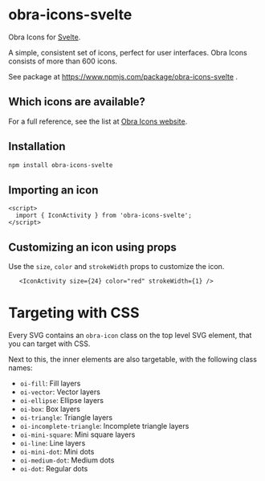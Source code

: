 # obra-icons-svelte

Obra Icons for <a href="https://svelte.dev/">Svelte</a>.

A simple, consistent set of icons, perfect for user interfaces. Obra Icons consists of more than 600 icons.

See package at https://www.npmjs.com/package/obra-icons-svelte .

## Which icons are available?

For a full reference, see the list at [Obra Icons website](https://icons.obra.studio/icons).

## Installation

```bash
npm install obra-icons-svelte
```

## Importing an icon

```svelte
<script>
  import { IconActivity } from 'obra-icons-svelte';
</script>
```

## Customizing an icon using props

Use the `size`, `color` and `strokeWidth` props to customize the icon.

```svelte
   <IconActivity size={24} color="red" strokeWidth={1} />
```

# Targeting with CSS

Every SVG contains an `obra-icon` class on the top level SVG element, that you can target with CSS.

Next to this, the inner elements are also targetable, with the following class names:

- `oi-fill`: Fill layers
- `oi-vector`: Vector layers
- `oi-ellipse`: Ellipse layers
- `oi-box`: Box layers
- `oi-triangle`: Triangle layers
- `oi-incomplete-triangle`: Incomplete triangle layers
- `oi-mini-square`: Mini square layers
- `oi-line`: Line layers
- `oi-mini-dot`: Mini dots
- `oi-medium-dot`: Medium dots
- `oi-dot`: Regular dots

